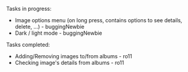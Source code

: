 Tasks in progress:

- Image options menu (on long press, contains options to see details, delete, ...) - buggingNewbie
- Dark / light mode - buggingNewbie

Tasks completed: 
- Adding/Removing images to/from albums - ro11
- Checking image's details from albums - ro11